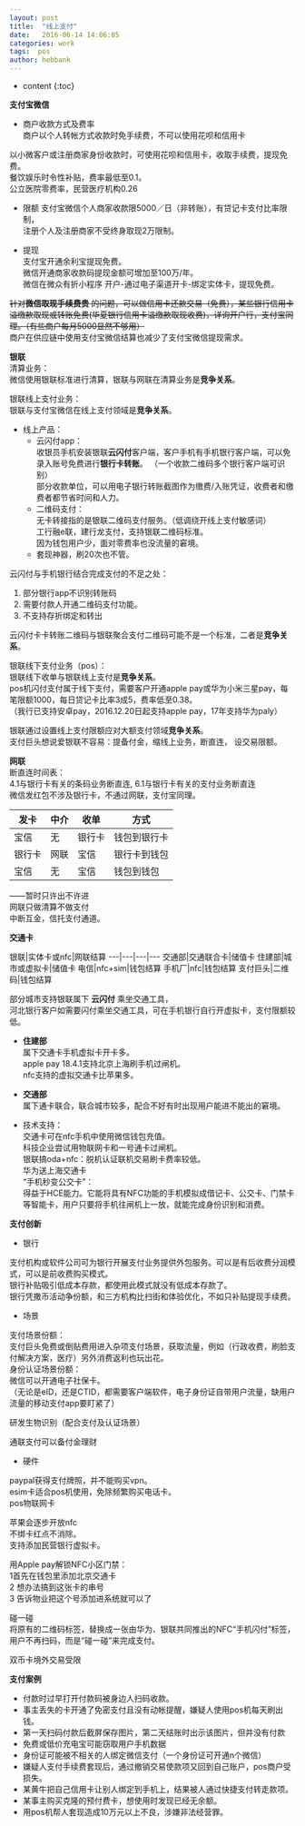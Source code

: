 ```yaml
---
layout: post
title:  "线上支付"
date:   2016-06-14 14:06:05
categories: work
tags:  pos
author: hebbank
---
```


* content
{:toc}

**支付宝微信**  

- 商户收款方式及费率  
商户以个人转帐方式收款时免手续费，不可以使用花呗和信用卡    




以小微客户或注册商家身份收款时，可使用花呗和信用卡，收取手续费，提现免费。  
餐饮娱乐时令性补贴，费率最低至0.1。  
公立医院零费率，民营医疗机构0.26  

- 限额
支付宝微信个人商家收款限5000／日（非转账），有贷记卡支付比率限制，  
注册个人及注册商家不受终身取现2万限制。   

- 提现  
支付宝开通余利宝提现免费。   
微信开通商家收款码提现金额可增加至100万/年。  
微信在微众有折小程序 开户-通过电子渠道开卡-绑定实体卡，提现免费。  

~~针对**微信取现手续费贵** 的问题，可以做信用卡还款交易（免费），某些银行信用卡溢缴款取现或转账免费(华夏银行信用卡溢缴款取现收费)，详询开户行，支付宝同理。（有些商户每月5000显然不够用）~~  
商户在供应链中使用支付宝微信结算也减少了支付宝微信提现需求。  

**银联**    
清算业务：   
微信使用银联标准进行清算，银联与网联在清算业务是**竞争关系**。    

银联线上支付业务：   
银联与支付宝微信在线上支付领域是**竞争关系**。     
- 线上产品：  
  - 云闪付app：  
收银员手机安装银联**云闪付**客户端，客户手机有手机银行客户端，可以免录入账号免费进行**银行卡转账**。 （一个收款二维码多个银行客户端可识别）  
部分收款单位，可以用电子银行转账截图作为缴费/入账凭证，收费者和缴费者都节省时间和人力。   
  -  二维码支付：   
无卡转接指的是银联二维码支付服务。（低调绕开线上支付敏感词）  
工行融e联，建行龙支付，支持银联二维码标准。  
因为钱包用户少，面对零费率也没流量的窘境。   
  - 套现神器，刷20次也不管。  

云闪付与手机银行结合完成支付的不足之处：  
1. 部分银行app不识别转账码   
2. 需要付款人开通二维码支付功能。  
3. 不支持存折绑定和转出  

云闪付卡卡转账二维码与银联聚合支付二维码可能不是一个标准，二者是**竞争关系**。  

银联线下支付业务（pos）：  
银联线下收单与银联线上支付是**竞争关系**。  
pos机闪付支付属于线下支付，需要客户开通apple pay或华为小米三星pay，每笔限额1000，每日贷记卡比率3成5，费率低至0.38。   
（我行已支持安卓pay，2016.12.20日起支持apple pay，17年支持华为paly）  

银联通过设置线上支付限额应对大额支付领域**竞争关系**。  
支付巨头想说爱银联不容易：提备付金，缩线上业务，断直连， 设交易限额。  

**网联**   
断直连时间表：  
4.1与银行卡有关的条码业务断直连,  6.1与银行卡有关的支付业务断直连    
微信发红包不涉及银行卡，不通过网联，支付宝同理。  

发卡|中介|收单|方式  
---|---|---|---  
宝信|无|银行卡|钱包到银行卡  
银行卡|网联|宝信|银行卡到钱包  
宝信|无|宝信|钱包到钱包  

——暂时只许出不许进  
网联只做清算不做支付   
中断互金，信托支付通道。  

**交通卡**   

银联|实体卡或nfc|网联结算
---|---|---|---
交通部|交通联合卡|储值卡
住建部|城市或虚拟卡|储值卡
电信|nfc+sim|钱包结算
手机厂|nfc|钱包结算
支付巨头|二维码|钱包结算

部分城市支持银联属下 **云闪付** 乘坐交通工具，  
河北银行客户如需要闪付乘坐交通工具，可在手机银行自行开虚拟卡，支付限额较低。   

 - **住建部**   
属下交通卡手机虚拟卡开卡多。   
apple pay 18.4.1支持北京上海刷手机过闸机。   
nfc支持的虚拟交通卡比苹果多。  

 - **交通部**   
属下通卡联合，联合城市较多，配合不好有时出现用户能进不能出的窘境。  

 - 技术支持：  
交通卡可在nfc手机中使用微信钱包充值。   
科技企业尝试用物联网卡和一号通卡过闸机。  
银联搞oda+nfc：脱机认证联机交易刷卡费率较低。   
华为送上海交通卡   
“手机秒变公交卡”：  
得益于HCE能力。它能将具有NFC功能的手机模拟成借记卡、公交卡、门禁卡等智能卡，用户只要将手机往闸机上一放，就能完成身份识别和消费。  

**支付创新**   
- 银行  

支付机构或软件公司可为银行开展支付业务提供外包服务。可以是有后收费分润模式，可以是前收费购买模式。    
银行补贴吸引低成本存款，都使用此模式就没有低成本存款了。    
银行凭撒币活动争份额，和三方机构比扫街和体验优化，不如只补贴提现手续费。  

- 场景   

支付场景份额：  
支付巨头免费或倒贴费用进入杂项支付场景，获取流量，例如（行政收费，刷脸支付解决方案，医疗）另外消费返利也玩出花。  
身份认证场景份额：  
微信可以开通电子社保卡。  
（无论是eID，还是CTID，都需要客户端软件，电子身份证自带用户流量，缺用户流量的移动支付app要盯紧了）  

研发生物识别（配合支付及认证场景）  

通联支付可以备付金理财    

- 硬件  

paypal获得支付牌照，并不能购买vpn。  
esim卡适合pos机使用，免除频繁购买电话卡。     
pos物联网卡  

苹果会逐步开放nfc   
不绑卡红点不消除。  
支持添加民营银行虚拟卡。    

 用Apple pay解锁NFC小区门禁：  
1首先在钱包里添加北京交通卡   
2 想办法搞到这张卡的串号  
3 告诉物业把这个号添加进系统就可以了

碰一碰   
将原有的二维码标签，替换成一张由华为、银联共同推出的NFC“手机闪付”标签，  用户不再扫码，而是“碰一碰”来完成支付。   

双币卡境外交易受限   

**支付案例**  
- 付款时过早打开付款码被身边人扫码收款。
- 事主丢失的卡开通了免密支付且没有动帐提醒，嫌疑人使用pos机每天刷出钱。  
- 第一天扫码付款后截屏保存图片，第二天结账时出示该图片，但并没有付款   
- 免费或低价充电宝可能窃取用户手机数据  
- 身份证可能被不相关的人绑定微信支付（一个身份证可开通n个微信）  
- 嫌疑人支付手续费套现后，通过撤销交易使款项又回到自己账户，pos商户受损失。  
- 某黄牛把自己信用卡让别人绑定到手机上，结果被人通过快捷支付转走款项。  
- 某事主购买克隆的预付费卡，想使用时发现已经无余额。  
- 用pos机帮人套现造成10万元以上不良，涉嫌非法经营罪。  
